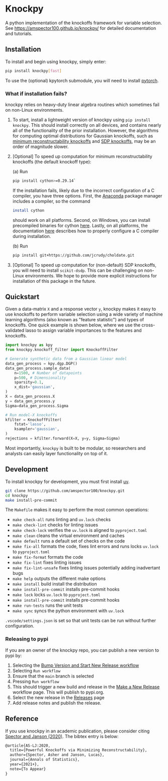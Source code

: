 # Knockpy

A python implementation of the knockoffs framework for variable selection. See <https://amspector100.github.io/knockpy/> for detailed documentation and tutorials.

## Installation

To install and begin using knockpy, simply enter:

```bash
pip install knockpy[fast]
```

To use the (optional) kpytorch submodule, you will need to install [pytorch](https://pytorch.org/).

### What if installation fails?

knockpy relies on heavy-duty linear algebra routines which sometimes fail on non-Linux environments.

1. To start, install a lightweight version of knockpy using
`pip install knockpy`. This should install correctly on all devices, and contains nearly all of the functionality of the prior installation. However, the algorithms for computing optimal distributions for Gaussian knockoffs, such as [minimum reconstructability knockoffs](https://arxiv.org/abs/2011.14625) and [SDP knockoffs](https://arxiv.org/abs/1610.02351), may be an order of magnitude slower.

2. [Optional] To speed up computation for minimum reconstructability knockoffs (the default knockoff type):

    (a) Run

    ```bash
    pip install cython>=0.29.14`
    ```

    If the installation fails, likely due to the incorrect configuration of a C compiler, you have three options. First, the [Anaconda](https://docs.anaconda.com/anaconda/user-guide/tasks/install-packages/) package manager includes a compiler, so the command

    ```bash
    install cython
    ```

    should work on all platforms. Second, on Windows, you can install precompiled binaries for cython [here](https://www.lfd.uci.edu/~gohlke/pythonlibs/). Lastly, on all platforms, the documentation [here](https://cython.readthedocs.io/en/latest/src/quickstart/install.html) describes how to properly configure a C compiler during installation.

    (b) Run

    ```bash
    pip install git+https://github.com/jcrudy/choldate.git
    ```

3. [Optional] To speed up computation for (non-default) SDP knockoffs, you will need to install `scikit-dsdp`. This can be challenging on non-Linux environments. We hope to provide more explicit instructions for installation of this package in the future.

## Quickstart

Given a data-matrix `X` and a response vector `y`, knockpy makes it easy to use knockoffs to perform variable selection using a wide variety of machine learning algorithms (also known as "feature statistic") and types of knockoffs. One quick example is shown below, where we use the cross-validated lasso to assign variable importances to the features and knockoffs.

```python
import knockpy as kpy
from knockpy.knockoff_filter import KnockoffFilter

# Generate synthetic data from a Gaussian linear model
data_gen_process = kpy.dgp.DGP()
data_gen_process.sample_data(
    n=1500, # Number of datapoints
    p=500, # Dimensionality
    sparsity=0.1,
    x_dist='gaussian',
)
X = data_gen_process.X
y = data_gen_process.y
Sigma=data_gen_process.Sigma

# Run model-X knockoffs
kfilter = KnockoffFilter(
    fstat='lasso',
    ksampler='gaussian',
)
rejections = kfilter.forward(X=X, y=y, Sigma=Sigma)
```

Most importantly, ``knockpy`` is built to be modular, so researchers and analysts can easily layer functionality on top of it.

## Development

To install knockpy for development, you must first install [uv](https://github.com/astral-sh/uv).

```bash
git clone https://github.com/amspector100/knockpy.git
cd knockpy
make install-pre-commit
```

The `Makefile` makes it easy to perform the most common operations:

* `make check-all` runs linting and `uv.lock` checks
* `make check-lint` checks for linting issues
* `make check-lock` verifies the `uv.lock` is aligned to `pyproject.toml`
* `make clean` cleans the virtual environment and caches
* `make default` runs a default set of checks on the code
* `make fix-all` formats the code, fixes lint errors and runs locks `uv.lock` to `pyproject.toml`
* `make fix-format` formats the code
* `make fix-lint` fixes linting issues
* `make fix-lint-unsafe` fixes linting issues potentially adding inadvertant bugs
* `make help` outputs the different make options
* `make install` build install the distribution
* `make install-pre-commit` installs pre-commit hooks
* `make lock` locks `uv.lock` to `pyproject.toml`
* `make install-pre-commit` installs pre-commit hooks
* `make run-tests` runs the unit tests
* `make sync` syncs the python environment with `uv.lock`

`.vscode/settings.json` is set so that unit tests can be run without further configuration.

### Releasing to pypi

If you are an owner of the knockpy repo, you can publish a new version to pypi by:

1. Selecting the [Bump Version and Start New Release workflow](https://github.com/amspector100/knockpy/actions/workflows/pages/bump-version.yml)
2. Selecting `Run workflow`
3. Ensure that the `main` branch is selected
4. Pressing `Run workflow`
5. This should trigger a new build and release in the [Make a New Release](https://github.com/amspector100/knockpy/actions/workflows/bump-version.yml) workflow page. This will publish to pypi.org.
6. Select the new release in the [Releases](https://github.com/amspector100/knockpy/releases) page
7. Add release notes and publish the release.

## Reference

If you use knockpy in an academic publication, please consider citing [Spector and Janson (2020)](https://arxiv.org/abs/2011.14625). The bibtex entry is below:

```latex
@article{AS-LJ:2020,
  title={Powerful Knockoffs via Minimizing Reconstructability},
  author={Spector, Asher and Janson, Lucas},
  journal={Annals of Statistics},
  year={2021+},
  note={To Appear}
}
```